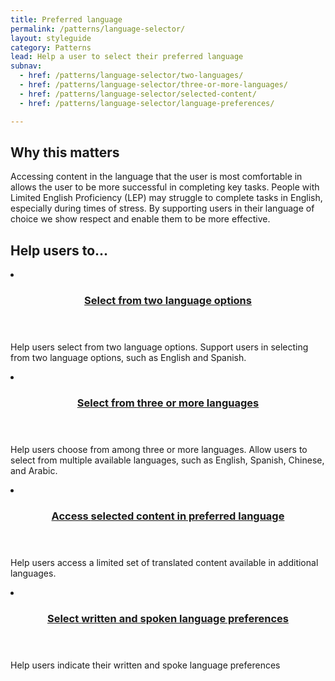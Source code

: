 ```yaml
---
title: Preferred language
permalink: /patterns/language-selector/
layout: styleguide
category: Patterns
lead: Help a user to select their preferred language
subnav:
  - href: /patterns/language-selector/two-languages/
  - href: /patterns/language-selector/three-or-more-languages/
  - href: /patterns/language-selector/selected-content/
  - href: /patterns/language-selector/language-preferences/

---
```

## Why this matters
Accessing content in the language that the user is most comfortable in allows the user to be more successful in completing key tasks. People with Limited English Proficiency (LEP) may struggle to complete tasks in English, especially during times of stress. By supporting users in their language of choice we show respect and enable them to be more effective.

## Help users to...
<div class="usa-card-group flex-row margin-top-2">
  <li
  class="usa-card site-component-card grid-col-4 tablet:grid-col-4 margin-bottom-2"
  role="region"
  aria-atomic="true"
  aria-label="Visit Toggle"
  data-meta="Visit Toggle">
    <div class="usa-card__container">
      <header class="usa-card__header">
        <h3 class="usa-card__heading font-lang-lg pattern-card-heading"><a href="{{ site.baseurl }}/patterns/language-selector/two-languages/">Select from <b>two language options</b></a></h3>
      </header>
      <div class="usa-card__body font-lang-sm">
        <p>Help users select from two language options. Support users in selecting from two language options, such as English and Spanish.</p>
      </div>
    </div>
  </li>
  <li
  class="usa-card site-component-card grid-col-4 tablet:grid-col-4 margin-bottom-2"
  role="region"
  aria-atomic="true"
  aria-label="Visit Toggle"
  data-meta="Visit Toggle">
    <div class="usa-card__container">
      <header class="usa-card__header">
        <h3 class="usa-card__heading font-lang-lg pattern-card-heading"><a href="{{ site.baseurl }}/patterns/language-selector/three-or-more-languages/">Select from <b>three or more languages</b></a></h3>
      </header>
      <div class="usa-card__body font-lang-sm">
        <p>Help users choose from among three or more languages. Allow users to select from multiple available languages, such as English, Spanish, Chinese, and Arabic.</p>
      </div>
    </div>
  </li>
  <li
  class="usa-card site-component-card grid-col-4 tablet:grid-col-4 margin-bottom-2"
  role="region"
  aria-atomic="true"
  aria-label="Visit Toggle"
  data-meta="Visit Toggle">
    <div class="usa-card__container">
      <header class="usa-card__header">
        <h3 class="usa-card__heading font-lang-lg pattern-card-heading"><a href="{{ site.baseurl }}/patterns/language-selector/selected-content/">Access <b>selected content in preferred language</b></a></h3>
      </header>
      <div class="usa-card__body font-lang-sm">
        <p>Help users access a limited set of translated content available in additional languages.</p>
      </div>
    </div>
  </li>
  <li
  class="usa-card site-component-card grid-col-4 tablet:grid-col-4 margin-bottom-2"
  role="region"
  aria-atomic="true"
  aria-label="Visit Toggle"
  data-meta="Visit Toggle">
    <div class="usa-card__container">
      <header class="usa-card__header">
        <h3 class="usa-card__heading font-lang-lg pattern-card-heading"><a href="{{ site.baseurl }}/patterns/language-selector/language-preferences/">Select <b>written and spoken language preferences</b></a></h3>
      </header>
      <div class="usa-card__body font-lang-sm">
        <p>Help users indicate their written and spoke language preferences</p>
      </div>
    </div>
  </li>
</div>